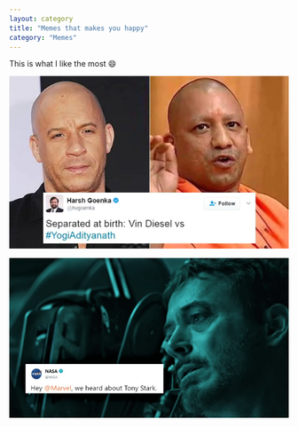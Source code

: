 ```yaml
---
layout: category
title: "Memes that makes you happy"
category: "Memes"
---
```


This is what I like the most :smile:



![meme2](/assets/memes/meme2.jpg)

![meme3](/assets/memes/meme3.png)

